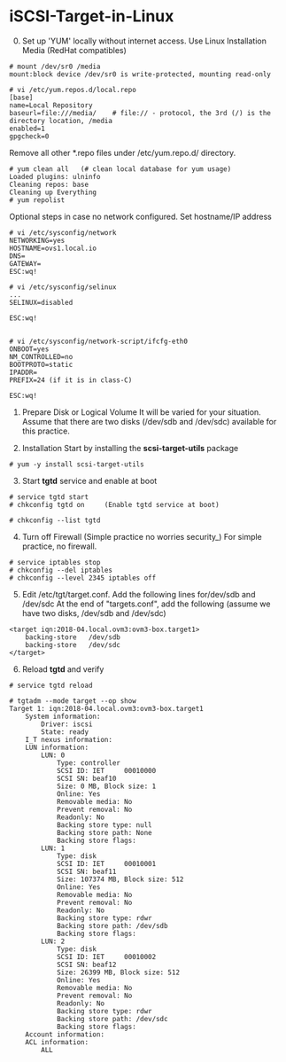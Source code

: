 # iSCSI-Target-in-Linux

0. Set up 'YUM' locally without internet access. Use Linux Installation Media (RedHat compatibles)
```console
# mount /dev/sr0 /media
mount:block device /dev/sr0 is write-protected, mounting read-only

# vi /etc/yum.repos.d/local.repo
[base]
name=Local Repository
baseurl=file:///media/    # file:// - protocol, the 3rd (/) is the directory location, /media
enabled=1
gpgcheck=0
```

Remove all other \*.repo files under /etc/yum.repo.d/ directory.
```shell
# yum clean all   (# clean local database for yum usage)
Loaded plugins: ulninfo
Cleaning repos: base
Cleaning up Everything
# yum repolist
```
Optional steps in case no network configured.
Set hostname/IP address
```
# vi /etc/sysconfig/network
NETWORKING=yes
HOSTNAME=ovs1.local.io
DNS=
GATEWAY=
ESC:wq!

# vi /etc/sysconfig/selinux
...
SELINUX=disabled

ESC:wq!


# vi /etc/sysconfig/network-script/ifcfg-eth0
ONBOOT=yes
NM_CONTROLLED=no
BOOTPROTO=static
IPADDR=
PREFIX=24 (if it is in class-C)

ESC:wq!
```

1. Prepare Disk or Logical Volume
It will be varied for your situation. Assume that there are two disks (/dev/sdb and /dev/sdc) available for this practice.

2. Installation
Start by installing the __scsi-target-utils__ package
```
# yum -y install scsi-target-utils
```

3. Start __tgtd__ service and enable at boot
```Start tgtd
# service tgtd start
# chkconfig tgtd on     (Enable tgtd service at boot)

# chkconfig --list tgtd
```

4. Turn off Firewall (Simple practice no worries security_)
For simple practice, no firewall.
```Firewall
# service iptables stop
# chkconfig --del iptables
# chkconfig --level 2345 iptables off
```
5. Edit /etc/tgt/target.conf. Add the following lines for/dev/sdb and /dev/sdc
At the end of "targets.conf", add the following (assume we have two disks, /dev/sdb and /dev/sdc)
```
<target iqn:2018-04.local.ovm3:ovm3-box.target1>
	backing-store	/dev/sdb
	backing-store	/dev/sdc
</target>
```

6. Reload __tgtd__ and verify
```
# service tgtd reload

# tgtadm --mode target --op show
Target 1: iqn:2018-04.local.ovm3:ovm3-box.target1
    System information:
        Driver: iscsi
        State: ready
    I_T nexus information:
    LUN information:
        LUN: 0
            Type: controller
            SCSI ID: IET     00010000
            SCSI SN: beaf10
            Size: 0 MB, Block size: 1
            Online: Yes
            Removable media: No
            Prevent removal: No
            Readonly: No
            Backing store type: null
            Backing store path: None
            Backing store flags:
        LUN: 1
            Type: disk
            SCSI ID: IET     00010001
            SCSI SN: beaf11
            Size: 107374 MB, Block size: 512
            Online: Yes
            Removable media: No
            Prevent removal: No
            Readonly: No
            Backing store type: rdwr
            Backing store path: /dev/sdb
            Backing store flags:
        LUN: 2
            Type: disk
            SCSI ID: IET     00010002
            SCSI SN: beaf12
            Size: 26399 MB, Block size: 512
            Online: Yes
            Removable media: No
            Prevent removal: No
            Readonly: No
            Backing store type: rdwr
            Backing store path: /dev/sdc
            Backing store flags:
    Account information:
    ACL information:
        ALL
```
